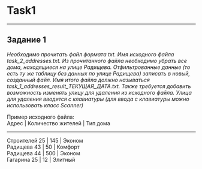 # Task1
_________________________________

## Задание 1
*Необходимо прочитать файл формата txt. Имя исходного файла task_2_addresses.txt. 
Из прочитанного файла необходимо убрать все дома, находящиеся на улице Радищева. 
Отфильтрованные данные (то есть ту же таблицу без данных по улице Радищева) записать в новый, созданный файл. 
Имя итого файла должно называться task_1_addresses_result_ТЕКУЩАЯ_ДАТА.txt. 
Также требуется добавить возможность изменять улицу для удаления из исходного файла. 
Улица для удаления вводится с клавиатуры (для ввода с клавиатуры можно использовать класс Scanner)*

Пример исходного файла:  
  Адрес | Количество жителей | Тип дома  
  _________________________________
  Строителей 25 | 145 | Эконом  
  Радищева 43 | 50 | Комфорт  
  Радищева 44 | 500 | Эконом  
  Гагарина 25 | 12 | Элитный
